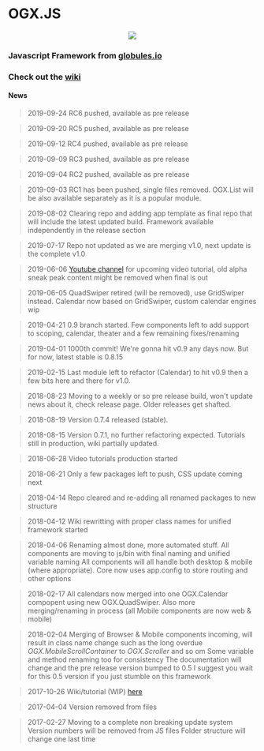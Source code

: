 # OGX.JS

<p align="center"><img src="https://drive.google.com/uc?id=1NYWktWlilxIxjvXs65iYGsrLMGkW44di" style="display:inline-block; margin:auto;"/></p>

### Javascript Framework from [globules.io](http://globules.io)

### Check out the [wiki](https://github.com/globules-io/OGX.JS/wiki)

#### News
>2019-09-24
>RC6 pushed, available as pre release

>2019-09-20
>RC5 pushed, available as pre release

>2019-09-12
>RC4 pushed, available as pre release

>2019-09-09
>RC3 pushed, available as pre release

>2019-09-04
>RC2 pushed, available as pre release

>2019-09-03
>RC1 has been pushed, single files removed. OGX.List will be also available separately as it is a popular module.

>2019-08-02
>Clearing repo and adding app template as final repo that will include the latest updated build. Framework available independently in the release section

>2019-07-17
>Repo not updated as we are merging v1.0, next update is the complete v1.0

>2019-06-06
>[Youtube channel](https://www.youtube.com/channel/UC7M1lpMhYbb0HSZ3srE4smQ) for upcoming video tutorial, old alpha sneak peak content might be removed when final is out 

>2019-06-05
>QuadSwiper retired (will be removed), use GridSwiper instead. Calendar now based on GridSwiper, custom calendar engines wip

>2019-04-21
>0.9 branch started. Few components left to add support to scoping, calendar, theater and a few remaining fixes/renaming

>2019-04-01
>1000th commit! We're gonna hit v0.9 any days now. But for now, latest stable is 0.8.15

>2019-02-15
>Last module left to refactor (Calendar) to hit v0.9 then a few bits here and there for v1.0. 

>2018-08-23
>Moving to a weekly or so pre release build, won't update news about it, check release page. Older releases get shafted.

>2018-08-19
>Version 0.7.4 released (stable).

>2018-08-15
>Version 0.7.1, no further refactoring expected. Tutorials still in production, wiki partially updated.

>2018-06-28
>Video tutorials production started

>2018-06-21
>Only a few packages left to push, CSS update coming next

>2018-04-14
>Repo cleared and re-adding all renamed packages to new structure

>2018-04-12
>Wiki rewritting with proper class names for unified framework started

>2018-04-06
>Renaming almost done, more automated stuff. All components are moving to js/bin with final naming and unified variable naming
>All components will all handle both desktop & mobile (where appropriate). 
>Core now uses app.config to store routing and other options

>2018-02-17
>All calendars now merged into one OGX.Calendar compopent using new OGX.QuadSwiper.
>Also more merging/renaming in process (all Mobile components are now web & mobile)

>2018-02-04
>Merging of Browser & Mobile components incoming, will result in class name change such as the long overdue
>_OGX.MobileScrollContainer_ to _OGX.Scroller_ and so om
>Some variable and method renaming too for consistency 
>The documentation will change and the pre release version bumped to 0.5
>I suggest you wait for this 0.5 version if you just stumble on this framework

>2017-10-26
>Wiki/tutorial (WIP) [here](https://github.com/globules-io/OGX.JS/wiki)

>2017-04-04
>Version removed from files

>2017-02-27
>Moving to a complete non breaking update  system
>Version numbers will be removed from JS files
>Folder structure will change one last time

